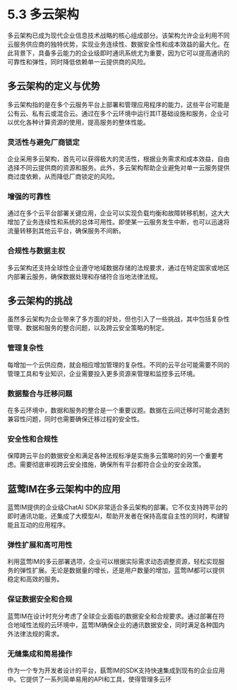 # 5.3 多云架构

多云架构已成为现代企业信息技术战略的核心组成部分。该架构允许企业利用不同云服务供应商的独特优势，实现业务连续性、数据安全性和成本效益的最大化。在此背景下，具备多云能力的企业级即时通讯系统尤为重要，因为它可以提高通讯的可靠性和弹性，同时降低依赖单一云提供商的风险。

## 多云架构的定义与优势

多云架构指的是在多个云服务平台上部署和管理应用程序的能力，这些平台可能是公有云、私有云或混合云。通过在多个云环境中运行其IT基础设施和服务，企业可以优化各种计算资源的使用，提高服务的整体性能。

### **灵活性与避免厂商锁定**

企业采用多云架构，首先可以获得极大的灵活性，根据业务需求和成本效益，自由选择不同云提供商的资源和服务。此外，多云架构帮助企业避免对单一云服务提供商过度依赖，从而降低厂商锁定的风险。

### **增强的可靠性**

通过在多个云平台部署关键应用，企业可以实现负载均衡和故障转移机制，这大大增加了业务连续性和系统的总体可用性。即使某一云服务发生中断，也可以迅速将流量转移到其他云平台，确保服务不间断。

### **合规性与数据主权**

多云架构还支持全球性企业遵守地域数据存储的法规要求，通过在特定国家或地区内部署云服务，确保数据处理和存储符合当地法律法规。

## 多云架构的挑战

虽然多云架构为企业带来了多方面的好处，但也引入了一些挑战，其中包括复杂性管理、数据和服务的整合问题，以及跨云安全策略的制定。

### **管理复杂性**

每增加一个云供应商，就会相应增加管理的复杂性。不同的云平台可能需要不同的管理工具和专业知识，企业需要投入更多资源来管理和监控多云环境。

### **数据整合与迁移问题**

在多云环境中，数据和服务的整合是一个重要议题。数据在云间迁移时可能会遇到兼容性问题，同时也需要确保迁移过程的安全性。

### **安全性和合规性**

保障跨云平台的数据安全和满足各种法规标凈是实施多云策略时的另一个重要考虑。需要彻底审视跨云安全措施，确保所有平台都符合企业的安全政策。

## 蓝莺IM在多云架构中的应用

蓝莺IM提供的企业级ChatAI SDK非常适合多云架构的部署。它不仅支持跨平台的即时通讯功能，还集成了大模型AI，帮助开发者在保持高度自主性的同时，构建智能且互动的应用程序。

### **弹性扩展和高可用性**

利用蓝莺IM的多云部署选项，企业可以根据实际需求动态调整资源，轻松实现服务的弹性扩展。无论是数据量的增长，还是用户数量的增加，蓝莺IM都可以提供稳定和高效的服务。

### **保证数据安全和合规**

蓝莺IM在设计时充分考虑了全球企业面临的数据安全和合规要求。通过部署在符合地域性法规的云环境中，蓝莺IM确保企业的通讯数据安全，同时满足各种国内外法律法规的需求。

### **无缝集成和简易操作**

作为一个专为开发者设计的平台，蓺莺IM的SDK支持快速集成到现有的企业应用中。它提供了一系列简单易用的API和工具，使得管理多云环